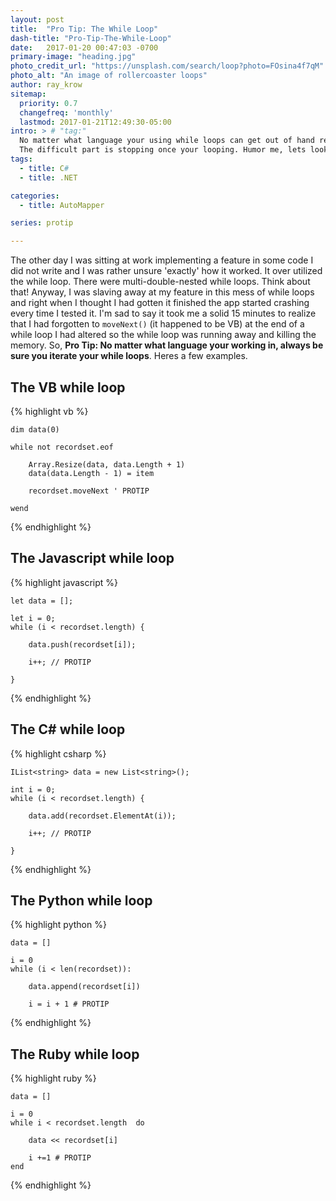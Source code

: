 ```yaml
---
layout: post
title:  "Pro Tip: The While Loop"
dash-title: "Pro-Tip-The-While-Loop"
date:   2017-01-20 00:47:03 -0700
primary-image: "heading.jpg"
photo_credit_url: "https://unsplash.com/search/loop?photo=FOsina4f7qM"
photo_alt: "An image of rollercoaster loops"
author: ray_krow
sitemap:
  priority: 0.7
  changefreq: 'monthly'
  lastmod: 2017-01-21T12:49:30-05:00
intro: > # "tag:"
  No matter what language your using while loops can get out of hand real quick, I'm sure we all know that.
  The difficult part is stopping once your looping. Humor me, lets look at how to stop.
tags:
  - title: C#
  - title: .NET

categories:
  - title: AutoMapper

series: protip

---
```


The other day I was sitting at work implementing a feature in some code I did not write and I was rather unsure 'exactly' how it worked. It over utilized the while loop. There were multi-double-nested while loops. Think about that! Anyway, I was slaving away at my feature in this mess of while loops and right when I thought I had gotten it finished the app started crashing every time I tested it. I'm sad to say it took me a solid 15 minutes to realize that I had forgotten to `moveNext()` (it happened to be VB) at the end of a while loop I had altered so the while loop was running away and killing the memory. So, **Pro Tip: No matter what language your working in, always be sure you iterate your while loops**. Heres a few examples.



## The VB while loop

{% highlight vb %}

    dim data(0)

    while not recordset.eof

        Array.Resize(data, data.Length + 1)
        data(data.Length - 1) = item

        recordset.moveNext ' PROTIP

    wend

{% endhighlight %}



## The Javascript while loop

{% highlight javascript %}

    let data = [];

    let i = 0;
    while (i < recordset.length) {

        data.push(recordset[i]);

        i++; // PROTIP

    }

{% endhighlight %}



## The C# while loop

{% highlight csharp %}

    IList<string> data = new List<string>();

    int i = 0;
    while (i < recordset.length) {

        data.add(recordset.ElementAt(i));

        i++; // PROTIP

    }

{% endhighlight %}



## The Python while loop

{% highlight python %}

    data = []

    i = 0
    while (i < len(recordset)):

        data.append(recordset[i])

        i = i + 1 # PROTIP

{% endhighlight %}




## The Ruby while loop

{% highlight ruby %}

    data = []

    i = 0
    while i < recordset.length  do

        data << recordset[i]

        i +=1 # PROTIP
    end

{% endhighlight %}
